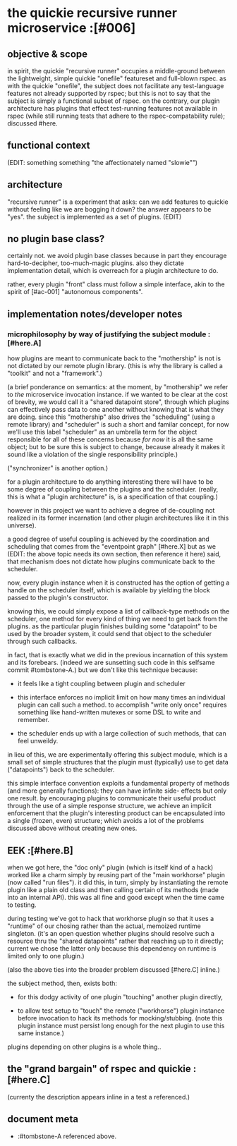 # the quickie recursive runner microservice :[#006]

## objective & scope

in spirit, the quickie "recursive runner" occupies a middle-ground between
the lightweight, simple quickie "onefile" featureset and full-blown
rspec. as with the quickie "onefile", the subject does not facilitate any
test-language features not already supported by rspec; but this is not to
say that the subject is simply a functional subset of rspec. on the
contrary, our plugin architecture has plugins that effect test-running
features not available in rspec (while still running tests that adhere
to the rspec-compatability rule); discussed #here.




## functional context

(EDIT: something something "the affectionately named "slowie"")




## architecture


"recursive runner" is a experiment that asks: can we add features
to quickie without feeling like we are bogging it down? the answer appears
to be "yes". the subject is implemented as a set of plugins. (EDIT)




## no plugin base class?

certainly not. we avoid plugin base classes because in part they encourage
hard-to-decipher, too-much-magic plugins. also they dictate implementation
detail, which is overreach for a plugin architecture to do.

rather, every plugin "front" class must follow a simple interface, akin
to the spirit of [#ac-001] "autonomous components".





## implementation notes/developer notes

### microphilosophy by way of justifying the subject module :[#here.A]

how plugins are meant to communicate back to the "mothership" is not
is not dictated by our remote plugin library. (this is why the library
is called a "toolkit" and not a "framework".)

(a brief ponderance on semantics: at the moment, by "mothership" we refer
to *the* microservice invocation instance. if we wanted to be clear at the
cost of brevity, we would call it a "shared datapoint store", through which
plugins can effectively pass data to one another without knowing that is
what they are doing. since this "mothership" also drives the "scheduling"
(using a remote library) and "scheduler" is such a short and familar
concept, for now we'll use this label "scheduler" as an umbrella term for
the object responsible for all of these concerns because *for now* it is all
the same object; but to be sure this is subject to change, because already
it makes it sound like a violation of the single responsibility principle.)

("synchronizer" is another option.)

for a plugin architecture to do anything interesting there will have to
be some degree of coupling between the plugins and the scheduler.
(really, this is what a "plugin architecture" is, is a specification of
that coupling.)

however in this project we want to achieve a degree of de-coupling not
realized in its former incarnation (and other plugin architectures like
it in this universe).

a good degree of useful coupling is achieved by the coordination and
scheduling that comes from the "eventpoint graph" [#here.X] but as we
(EDIT: the above topic needs its own section, then reference it here)
said, that mechanism does not dictate how plugins communicate back to
the scheduler.

now, every plugin instance when it is constructed has the option of
getting a handle on the scheduler itself, which is available by
yielding the block passed to the plugin's constructor.

knowing this, we could simply expose a list of callback-type methods
on the scheduler, one method for every kind of thing we need to get
back from the plugins. as the particular plugin finishes building some
"datapoint" to be used by the broader system, it could send that object
to the scheduler through such callbacks.

in fact, that is exactly what we did in the previous incarnation of this
system and its forebears. (indeed we are sunsetting such code in this
selfsame commit #tombstone-A.) but we don't like this technique because:

  - it feels like a tight coupling between plugin and scheduler

  - this interface enforces no implicit limit on how many times an
    individual plugin can call such a method. to accomplish "write only
    once" requires something like hand-written mutexes or some DSL
    to write and remember.

  - the scheduler ends up with a large collection of such methods,
    that can feel unweildy.

in lieu of this, we are experimentally offering this subject module,
which is a small set of simple structures that the plugin must (typically)
use to get data ("datapoints") back to the scheduler.

this simple interface convention exploits a fundamental property of
methods (and more generally functions): they can have infinite side-
effects but only one result. by encouraging plugins to communicate their
useful product through the use of a simple response structure, we achieve
an implicit enforcement that the plugin's interesting product can be
encapsulated into a single (frozen, even) structure; which avoids a lot
of the problems discussed above without creating new ones.




## EEK :[#here.B]

when we got here, the "doc only" plugin (which is itself kind of a hack)
worked like a charm simply by reusing part of the "main workhorse" plugin
(now called "run files"). it did this, in turn, simply by instantiating
the remote plugin like a plain old class and then calling certain of its
methods (made into an internal API). this was all fine and good except
when the time came to testing.

during testing we've got to hack that workhorse plugin so that it uses
a "runtime" of our chosing rather than the actual, memoized runtime
singleton. (it's an open question whether plugins should resolve such a
resource thru the "shared datapoints" rather that reaching up to it
directly; current we chose the latter only because this dependency on
runtime is limited only to one plugin.)

(also the above ties into the broader problem discussed [#here.C] inline.)

the subject method, then, exists both:

  - for this dodgy activity of one plugin "touching" another plugin directly,

  - to allow test setup to "touch" the remote ("workhorse") plugin instance
    before invocation to hack its methods for mocking/stubbing. (note this
    plugin instance must persist long enough for the next plugin to use
    this same instance.)

plugins depending on other plugins is a whole thing..





## the "grand bargain" of rspec and quickie :[#here.C]

(currenty the description appears inline in a test a referenced.)




## document meta

  - :#tombstone-A referenced above.
